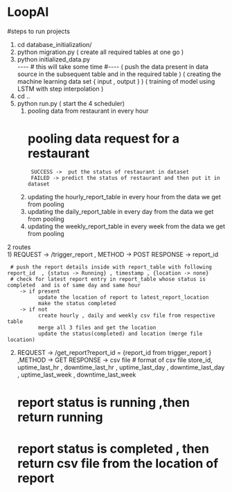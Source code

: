 # LoopAI

#steps to run projects
1) cd database_initialization/
2) python migration.py
  ( create all required tables at one go )
4) python initialized_data.py <br/>
   ---- # this will take some time  #----
   ( push the data present in data source in the subsequent table and in the required table )
   ( creating the machine learning data set { input , output } )
   ( training of model using  LSTM  with step interpolation ) <br/>
6) cd ..
7) python run.py
   ( start the 4 scheduler)
      1) pooling data from restaurant in every hour
         # pooling data request for a restaurant
              SUCCESS ->  put the status of restaurant in dataset
              FAILED -> predict the status of restaurant and then put it in dataset
      3) updating the hourly_report_table in every hour from the data we get from pooling
      4) updating the daily_report_table in every day from the data we get from pooling
      5) updating the weekly_report_table in every week from the data we get from pooling
  


2 routes  
1)
     REQUEST ->  /trigger_report , METHOD -> POST
     RESPONSE -> report_id

     # push the report details inside with report_table with following report_id  , {status -> Running} , timestamp , {location -> none}
     # check for latest report entry in report_table whose status is completed  and is of same day and same hour
        -> if present 
              update the location of report to latest_report_location
              make the status completed
        -> if not
              create hourly , daily and weekly csv file from respective table
              merge all 3 files and get the location
              update the status(completed) and location (merge file location)
          
     
2)
     REQUEST -> /get_report?report_id = {report_id from trigger_report }   ,METHOD -> GET
     RESPONSE -> csv file 
                # format of csv file
                  store_id, uptime_last_hr , downtime_last_hr , uptime_last_day , downtime_last_day , uptime_last_week , downtime_last_week


     #  report status is running  ,then return running
     #  report status is completed , then return csv file from the location of report      

                  
